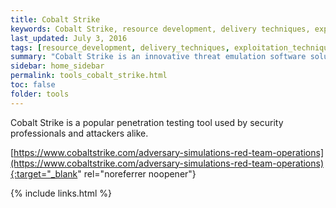 ```yaml
---
title: Cobalt Strike
keywords: Cobalt Strike, resource development, delivery techniques, exploitation techniques, defense evasion techniques, c2 techniques, execution techniques
last_updated: July 3, 2016
tags: [resource_development, delivery_techniques, exploitation_techniques, defense_evasion_techniques, c2_techniques, execution_techniques] 
summary: "Cobalt Strike is an innovative threat emulation software solution that provides a unique post-exploitation agent and covert channels."
sidebar: home_sidebar
permalink: tools_cobalt_strike.html
toc: false
folder: tools
---
```


Cobalt Strike is a popular penetration testing tool used by security professionals and attackers alike.


[https://www.cobaltstrike.com/adversary-simulations-red-team-operations](https://www.cobaltstrike.com/adversary-simulations-red-team-operations){:target="_blank" rel="noreferrer noopener"}


{% include links.html %}

